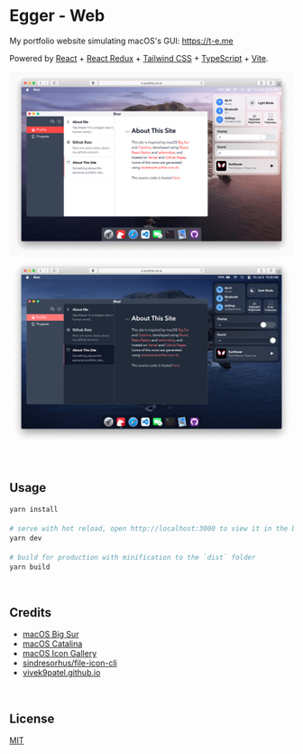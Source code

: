 # Egger - Web

My portfolio website simulating macOS's GUI: https://t-e.me

Powered by [React](https://reactjs.org/) + [React Redux](https://react-redux.js.org/) + [Tailwind CSS](https://tailwindcss.com/) + [TypeScript](https://www.typescriptlang.org/) + [Vite](https://vitejs.dev/).

![day](./public/screenshots/day.png)
![night](./public/screenshots/night.png)


&nbsp;

## Usage

```bash
yarn install

# serve with hot reload, open http://localhost:3000 to view it in the browser
yarn dev

# build for production with minification to the `dist` folder
yarn build
```

&nbsp;

## Credits

- [macOS Big Sur](https://www.apple.com/in/macos/big-sur/)
- [macOS Catalina](https://www.apple.com/bw/macos/catalina/)
- [macOS Icon Gallery](https://www.macosicongallery.com/)
- [sindresorhus/file-icon-cli](https://github.com/sindresorhus/file-icon-cli)
- [vivek9patel.github.io](https://github.com/vivek9patel/vivek9patel.github.io)


&nbsp;

## License

[MIT](LICENSE)

